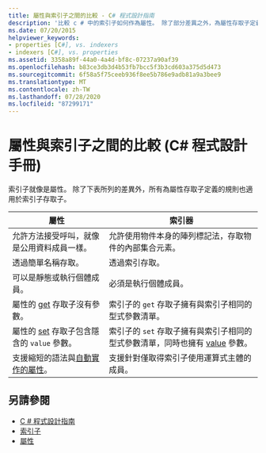 ```yaml
---
title: 屬性與索引子之間的比較 - C# 程式設計指南
description: '比較 c # 中的索引子如何作為屬性。 除了部分差異之外，為屬性存取子定義的規則也適用于索引子存取子。'
ms.date: 07/20/2015
helpviewer_keywords:
- properties [C#], vs. indexers
- indexers [C#], vs. properties
ms.assetid: 3358a89f-44a0-4a4d-bf8c-07237a90af39
ms.openlocfilehash: b83ce3db3d4b53fb7bcc5f3b3cd603a375d5d473
ms.sourcegitcommit: 6f58a5f75ceeb936f8ee5b786e9adb81a9a3bee9
ms.translationtype: MT
ms.contentlocale: zh-TW
ms.lasthandoff: 07/28/2020
ms.locfileid: "87299171"
---
```

# <a name="comparison-between-properties-and-indexers-c-programming-guide"></a>屬性與索引子之間的比較 (C# 程式設計手冊)
索引子就像是屬性。 除了下表所列的差異外，所有為屬性存取子定義的規則也適用於索引子存取子。  
  
|屬性|索引器|  
|--------------|-------------|  
|允許方法接受呼叫，就像是公用資料成員一樣。|允許使用物件本身的陣列標記法，存取物件的內部集合元素。|  
|透過簡單名稱存取。|透過索引存取。|  
|可以是靜態或執行個體成員。|必須是執行個體成員。|  
|屬性的 [get](../../language-reference/keywords/get.md) 存取子沒有參數。|索引子的 `get` 存取子擁有與索引子相同的型式參數清單。|  
|屬性的 [set](../../language-reference/keywords/set.md) 存取子包含隱含的 `value` 參數。|索引子的 `set` 存取子擁有與索引子相同的型式參數清單，同時也擁有 [value](../../language-reference/keywords/value.md) 參數。|  
|支援縮短的語法與[自動實作的屬性](../classes-and-structs/auto-implemented-properties.md)。|支援針對僅取得索引子使用運算式主體的成員。|  
  
## <a name="see-also"></a>另請參閱

- [C # 程式設計指南](../index.md)
- [索引子](./index.md)
- [屬性](../classes-and-structs/properties.md)
